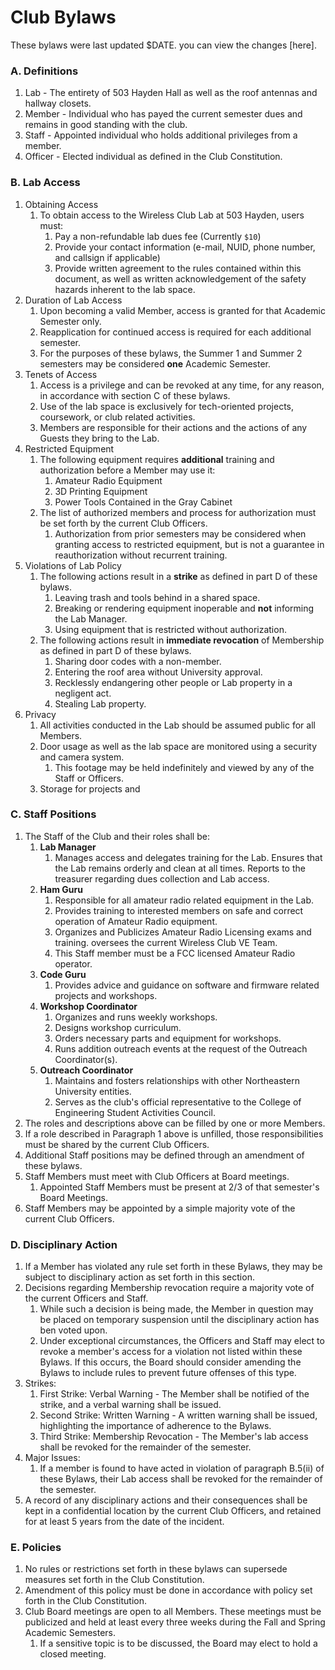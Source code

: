 # Club Bylaws

These bylaws were last updated $DATE. you can view the changes [here].

### A. Definitions
1. Lab - The entirety of 503 Hayden Hall as well as the roof antennas and hallway closets.
2. Member - Individual who has payed the current semester dues and remains in good standing with the club.
3. Staff - Appointed individual who holds additional privileges from a member.
4. Officer - Elected individual as defined in the Club Constitution.

### B. Lab Access
1. Obtaining Access
    1. To obtain access to the Wireless Club Lab at 503 Hayden, users must:
        1. Pay a non-refundable lab dues fee (Currently `$10`)
        2. Provide your contact information (e-mail, NUID, phone number, and callsign if applicable)
        3. Provide written agreement to the rules contained within this document, as well as written acknowledgement of the safety hazards inherent to the lab space.
2. Duration of Lab Access
    1. Upon becoming a valid Member, access is granted for that Academic Semester only.
    2. Reapplication for continued access is required for each additional semester.
    3. For the purposes of these bylaws, the Summer 1 and Summer 2 semesters may be considered **one** Academic Semester.
3. Tenets of Access
    1. Access is a privilege and can be revoked at any time, for any reason, in accordance with section C of these bylaws.
    2. Use of the lab space is exclusively for tech-oriented projects, coursework, or club related activities.
    3. Members are responsible for their actions and the actions of any Guests they bring to the Lab.
4. Restricted Equipment
    1. The following equipment requires **additional** training and authorization before a Member may use it:
        1. Amateur Radio Equipment
        2. 3D Printing Equipment
        3. Power Tools Contained in the Gray Cabinet
    2. The list of authorized members and process for authorization must be set forth by the current Club Officers.
        1. Authorization from prior semesters may be considered when granting access to restricted equipment, but is not a guarantee in reauthorization without recurrent training.
5. Violations of Lab Policy
    1. The following actions result in a **strike** as defined in part D of these bylaws.
        1. Leaving trash and tools behind in a shared space.
        2. Breaking or rendering equipment inoperable and **not** informing the Lab Manager.
        3. Using equipment that is restricted without authorization.
    2. The following actions result in **immediate revocation** of Membership as defined in part D of these bylaws.
        1. Sharing door codes with a non-member.
        2. Entering the roof area without University approval.
        3. Recklessly endangering other people or Lab property in a negligent act.
        4. Stealing Lab property.
6. Privacy
    1. All activities conducted in the Lab should be assumed public for all Members.
    2. Door usage as well as the lab space are monitored using a security and camera system.
        1. This footage may be held indefinitely and viewed by any of the Staff or Officers.
    3. Storage for projects and 

### C. Staff Positions
1. The Staff of the Club and their roles shall be:
    1. **Lab Manager**
        1. Manages access and delegates training for the Lab. Ensures that the Lab remains orderly and clean at all times. Reports to the treasurer regarding dues collection and Lab access.
    2. **Ham Guru**
        1. Responsible for all amateur radio related equipment in the Lab.
        2. Provides training to interested members on safe and correct operation of Amateur Radio equipment.
        3. Organizes and Publicizes Amateur Radio Licensing exams and training. oversees the current Wireless Club VE Team.
        3. This Staff member must be a FCC licensed Amateur Radio operator.
    3. **Code Guru**
        1. Provides advice and guidance on software and firmware related projects and workshops.
    4. **Workshop Coordinator**
        1. Organizes and runs weekly workshops.
        2. Designs workshop curriculum.
        3. Orders necessary parts and equipment for workshops.
        4. Runs addition outreach events at the request of the Outreach Coordinator(s).
    5. **Outreach Coordinator**
        1. Maintains and fosters relationships with other Northeastern University entities.
        2. Serves as the club's official representative to the College of Engineering Student Activities Council.
2. The roles and descriptions above can be filled by one or more Members.
3. If a role described in Paragraph 1 above is unfilled, those responsibilities must be shared by the current Club Officers.
4. Additional Staff positions may be defined through an amendment of these bylaws.
5. Staff Members must meet with Club Officers at Board meetings.
    1. Appointed Staff Members must be present at 2/3 of that semester's Board Meetings.
6. Staff Members may be appointed by a simple majority vote of the current Club Officers.

### D. Disciplinary Action
1. If a Member has violated any rule set forth in these Bylaws, they may be subject to disciplinary action as set forth in this section.
2. Decisions regarding Membership revocation require a majority vote of the current Officers and Staff.
    1. While such a decision is being made, the Member in question may be placed on temporary suspension until the disciplinary action has ben voted upon.
    2. Under exceptional circumstances, the Officers and Staff may elect to revoke a member's access for a violation not listed within these Bylaws. If this occurs, the Board should consider amending the Bylaws to include rules to prevent future offenses of this type.
3. Strikes:
    1. First Strike: Verbal Warning - The Member shall be notified of the strike, and a verbal warning shall be issued.
    2. Second Strike: Written Warning - A written warning shall be issued, highlighting the importance of adherence to the Bylaws.
    3. Third Strike: Membership Revocation - The Member's lab access shall be revoked for the remainder of the semester.
4. Major Issues:
    1. If a member is found to have acted in violation of paragraph B.5(ii) of these Bylaws, their Lab access shall be revoked for the remainder of the semester.
5. A record of any disciplinary actions and their consequences shall be kept in a confidential location by the current Club Officers, and retained for at least 5 years from the date of the incident.

### E. Policies
1. No rules or restrictions set forth in these bylaws can supersede measures set forth in the Club Constitution.
2. Amendment of this policy must be done in accordance with policy set forth in the Club Constitution.
3. Club Board meetings are open to all Members. These meetings must be publicized and held at least every three weeks during the Fall and Spring Academic Semesters.
    1. If a sensitive topic is to be discussed, the Board may elect to hold a closed meeting.